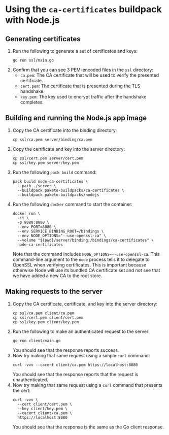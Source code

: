 # Using the `ca-certificates` buildpack with Node.js

## Generating certificates

1. Run the following to generate a set of certificates and keys:
   ```
   go run ssl/main.go
   ```
1. Confirm that you can see 3 PEM-encoded files in the `ssl` directory:
   * `ca.pem`: The CA certificate that will be used to verify the presented certificate.
   * `cert.pem`: The certificate that is presented during the TLS handshake.
   * `key.pem`: The key used to encrypt traffic after the handshake completes.

## Building and running the Node.js app image

1. Copy the CA certificate into the binding directory:
   ```
   cp ssl/ca.pem server/binding/ca.pem
   ```
1. Copy the certificate and key into the server directory:
   ```
   cp ssl/cert.pem server/cert.pem
   cp ssl/key.pem server/key.pem
   ```
1. Run the following `pack build` command:
   ```
   pack build node-ca-certificates \
     --path ./server \
     --buildpack paketo-buildpacks/ca-certificates \
     --buildpack paketo-buildpacks/nodejs
   ```
1. Run the following `docker` command to start the container:
   ```
   docker run \
     -it \
     -p 8080:8080 \
     --env PORT=8080 \
     --env SERVICE_BINDING_ROOT=/bindings \
     --env NODE_OPTIONS="--use-openssl-ca" \
     --volume "$(pwd}/server/binding:/bindings/ca-certificates" \
     node-ca-certificates
     ```
     Note that the command includes `NODE_OPTIONS=--use-openssl-ca`. This
     command-line argument to the `node` process tells it to delegate to
     OpenSSL when verifying certificates. This is important because otherwise
     Node will use its bundled CA certificate set and not see that we have
     added a new CA to the root store.

## Making requests to the server

1. Copy the CA certificate, certificate, and key into the server directory:
   ```
   cp ssl/ca.pem client/ca.pem
   cp ssl/cert.pem client/cert.pem
   cp ssl/key.pem client/key.pem
   ```
1. Run the following to make an authenticated request to the server:
   ```
   go run client/main.go
   ```
   You should see that the response reports success.
1. Now try making that same request using a simple `curl` command:
   ```
   curl -vvv --cacert client/ca.pem https://localhost:8080
   ```
   You should see that the response reports that the request is unauthenticated.
1. Now try making that same request using a `curl` command that presents the cert:
   ```
   curl -vvv \
     --cert client/cert.pem \
     --key client/key.pem \
     --cacert client/ca.pem \
     https://localhost:8080
   ```
   You should see that the response is the same as the Go client response.
